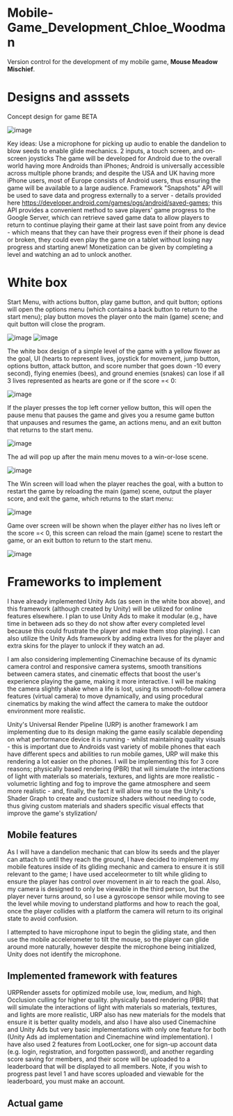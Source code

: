 # Mobile-Game_Development_Chloe_Woodman
 Version control for the development of my mobile game, **Mouse Meadow Mischief**.

 # Designs and asssets

 Concept design for game BETA
 
![image](https://github.com/ChloeWoodman/Mobile-Game_Development_Chloe_Woodman/assets/113985493/810d98f3-f472-4ef5-8452-e2d608ba1f95)

 
 Key ideas:
Use a microphone for picking up audio to enable the dandelion to blow seeds to enable glide mechanics.
2 inputs, a touch screen, and on-screen joysticks
The game will be developed for Android due to the overall world having more Androids than iPhones; Android is universally accessible across multiple phone brands; and despite the USA and UK having more iPhone users, most of Europe consists of Android users, thus ensuring the game will be available to a large audience.
Framework "Snapshots" API will be used to save data and progress externally to a server - details provided here https://developer.android.com/games/pgs/android/saved-games; this API provides a convenient method to save players' game progress to the Google Server, which can retrieve saved game data to allow players to return to continue playing their game at their last save point from any device - which means that they can have their progress even if their phone is dead or broken, they could even play the game on a tablet without losing nay progress and starting anew! 
Monetization can be given by completing a level and watching an ad to unlock another.

# White box
Start Menu, with actions button, play game button, and quit button; options will open the options menu (which contains a back button to return to the start menu); play button moves the player onto the main (game) scene; and quit button will close the program.

![image](https://github.com/ChloeWoodman/Mobile-Game_Development_Chloe_Woodman/assets/113985493/920383e1-4d3c-43b5-8edd-187dbbda0fcd) ![image](https://github.com/ChloeWoodman/Mobile-Game_Development_Chloe_Woodman/assets/113985493/c2ee8fa7-060e-4d28-97a3-caac4d00f336)


The white box design of a simple level of the game with a yellow flower as the goal, UI (hearts to represent lives, joystick for movement, jump button, options button, attack button, and score number that goes down -10 every second), flying enemies (bees), and ground enemies (snakes) can lose if all 3 lives represented as hearts are gone or if the score =< 0:

![image](https://github.com/ChloeWoodman/Mobile-Game_Development_Chloe_Woodman/assets/113985493/424506da-cd8d-43c1-8bea-8296ad2b4047)

If the player presses the top left corner yellow button, this will open the pause menu that pauses the game and gives you a resume game button that unpauses and resumes the game, an actions menu, and an exit button that returns to the start menu.

![image](https://github.com/ChloeWoodman/Mobile-Game_Development_Chloe_Woodman/assets/113985493/ee4dc74e-91b2-42f6-810d-d315043b6dcc)


The ad will pop up after the main menu moves to a win-or-lose scene.

![image](https://github.com/ChloeWoodman/Mobile-Game_Development_Chloe_Woodman/assets/113985493/c65a3892-5444-417d-a22c-e74af96e4806)

The Win screen will load when the player reaches the goal, with a button to restart the game by reloading the main (game) scene, output the player score, and exit the game, which returns to the start menu:

![image](https://github.com/ChloeWoodman/Mobile-Game_Development_Chloe_Woodman/assets/113985493/0674f3ae-02cd-4866-891e-c9983dd9d829)


Game over screen will be shown when the player *either* has no lives left or the score =< 0, this screen can reload the main (game) scene to restart the game, or an exit button to return to the start menu.

![image](https://github.com/ChloeWoodman/Mobile-Game_Development_Chloe_Woodman/assets/113985493/08b8d0d1-c6a9-4443-93b6-4283b1e6623b)

# Frameworks to implement
I have already implemented Unity Ads (as seen in the white box above), and this framework (although created by Unity) will be utilized for online features elsewhere. I plan to use Unity Ads to make it modular (e.g., have time in between ads so they do not show after every completed level because this could frustrate the player and make them stop playing). I can also utilize the Unity Ads framework by adding extra lives for the player and extra skins for the player to unlock if they watch an ad.

I am also considering implementing Cinemachine because of its dynamic camera control and responsive camera systems, smooth transitions between camera states, and cinematic effects that boost the user's experience playing the game, making it more interactive. I will be making the camera slightly shake when a life is lost, using its smooth-follow camera features (virtual camera) to move dynamically, and using procedural cinematics by making the wind affect the camera to make the outdoor environment more realistic.

Unity's Universal Render Pipeline (URP) is another framework I am implementing due to its design making the game easily scalable depending on what performance device it is running - whilst maintaining quality visuals - this is important due to Androids vast variety of mobile phones that each have different specs and abilities to run mobile games, URP will make this rendering a lot easier on the phones. I will be implementing this for 3 core reasons; physically based rendering (PBR) that will simulate the interactions of light with materials so materials, textures, and lights are more realistic - volumetric lighting and fog to improve the game atmosphere and seem more realistic - and, finally, the fact it will allow me to use the Unity's Shader Graph to create and customize shaders without needing to code, thus giving custom materials and shaders specific visual effects that improve the game's stylization/

## Mobile features
As I will have a dandelion mechanic that can blow its seeds and the player can attach to until they reach the ground, I have decided to implement my mobile features inside of its gliding mechanic and camera to ensure it is still relevant to the game; I have used acceleormeter to tilt while gliding to ensure the player has control over movement in air to reach the goal. Also, my camera is designed to only be viewable in the third person, but the player never turns around, so I use a gyroscope sensor while moving to see the level while moving to understand platforms and how to reach the goal, once the player collides with a platform the camera will return to its original state to avoid confusion. 

I attempted to have microphone input to begin the gliding state, and then use the mobile accelerometer to tilt the mouse, so the player can glide around more naturally, however despite the microphone being initialized, Unity does not identify the microphone.

## Implemented framework with features
URPRender assets for optimized mobile use, low, medium, and high. Occlusion culling for higher quality. physically based rendering (PBR) that will simulate the interactions of light with materials so materials, textures, and lights are more realistic, URP also has new materials for the models that ensure it is better quality models, and also 
I have also used Cinemachine and Unity Ads but very basic implementations with only one feature for both (Unity Ads ad implementation and Cinemachine wind implementation).
I have also used 2 features from LootLocker, one for sign-up account data (e.g. login, registration, and forgotten password), and another regarding score saving for members, and their score will be uploaded to a leaderboard that will be displayed to all members. Note, if you wish to progress past level 1 and have scores uploaded and viewable for the leaderboard, you must make an account.

## Actual game

